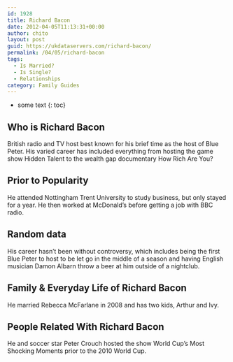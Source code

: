 ```yaml
---
id: 1928
title: Richard Bacon
date: 2012-04-05T11:13:31+00:00
author: chito
layout: post
guid: https://ukdataservers.com/richard-bacon/
permalink: /04/05/richard-bacon
tags:
  - Is Married?
  - Is Single?
  - Relationships
category: Family Guides
---
```


* some text
{: toc}
          
          
## Who is  Richard Bacon
                  
                  
                  
British radio and TV host best known for his brief time as the host of Blue Peter. His varied career has included everything from hosting the game show Hidden Talent to the wealth gap documentary How Rich Are You?
                  
                
                
                
## Prior to Popularity 
                  
                  
                  
He attended Nottingham Trent University to study business, but only stayed for a year. He then worked at McDonald&#8217;s before getting a job with BBC radio.
                  
                
                
                
## Random data 
                  
                  
                  
His career hasn&#8217;t been without controversy, which includes being the first Blue Peter to host to be let go in the middle of a season and having English musician Damon Albarn throw a beer at him outside of a nightclub.
                  
                
                
                
## Family & Everyday Life of Richard Bacon
                  
                  
                  
He married Rebecca McFarlane in 2008 and has two kids, Arthur and Ivy.
                  
                
                
                
## People Related With  Richard Bacon
                  
                  
                  
He and soccer star Peter Crouch hosted the show World Cup&#8217;s Most Shocking Moments prior to the 2010 World Cup.
                  
                
              
            
          
          
          
    
    
  
